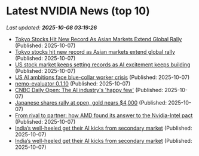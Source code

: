 # Latest NVIDIA News (top 10)
_Last updated: **2025-10-08 03:19:26**_

- [Tokyo Stocks Hit New Record As Asian Markets Extend Global Rally](https://www.ibtimes.com/tokyo-stocks-hit-new-record-asian-markets-extend-global-rally-3785893) (Published: 2025-10-07)
- [Tokyo stocks hit new record as Asian markets extend global rally](https://finance.yahoo.com/news/tokyo-stocks-hit-record-asian-025424849.html) (Published: 2025-10-07)
- [US stock market keeps setting records as AI excitement keeps building](https://economictimes.indiatimes.com/markets/stocks/news/us-stock-market-keeps-setting-records-as-ai-excitement-keeps-building/articleshow/124351410.cms) (Published: 2025-10-07)
- [US AI ambitions face blue-collar worker crisis](https://www.digitimes.com/news/a20251003PD205/labor-openai-manufacturing-oracle-workforce.html) (Published: 2025-10-07)
- [nemo-evaluator 0.1.10](https://pypi.org/project/nemo-evaluator/0.1.10/) (Published: 2025-10-07)
- [CNBC Daily Open: The AI industry's 'happy few'](https://www.cnbc.com/2025/10/07/cnbc-daily-open-the-ai-industrys-happy-few-openai-amd.html) (Published: 2025-10-07)
- [Japanese shares rally at open, gold nears $4,000](https://economictimes.indiatimes.com/markets/stocks/news/japanese-shares-rally-at-open-gold-nears-4000/articleshow/124351016.cms) (Published: 2025-10-07)
- [From rival to partner: how AMD found its answer to the Nvidia-Intel pact](https://www.digitimes.com/news/a20251007PD200/amd-openai-partnership-alliance-ai-chip.html) (Published: 2025-10-07)
- [India’s well-heeled get their AI kicks from secondary market](https://economictimes.indiatimes.com/tech/information-tech/indias-well-heeled-get-their-ai-kicks-from-secondary-market/articleshow/124347475.cms) (Published: 2025-10-07)
- [India’s well-heeled get their AI kicks from secondary market](https://economictimes.indiatimes.com/tech/information-tech/indias-well-heeled-get-their-ai-kicks-from-secondary-market/articleshow/124350967.cms) (Published: 2025-10-07)
